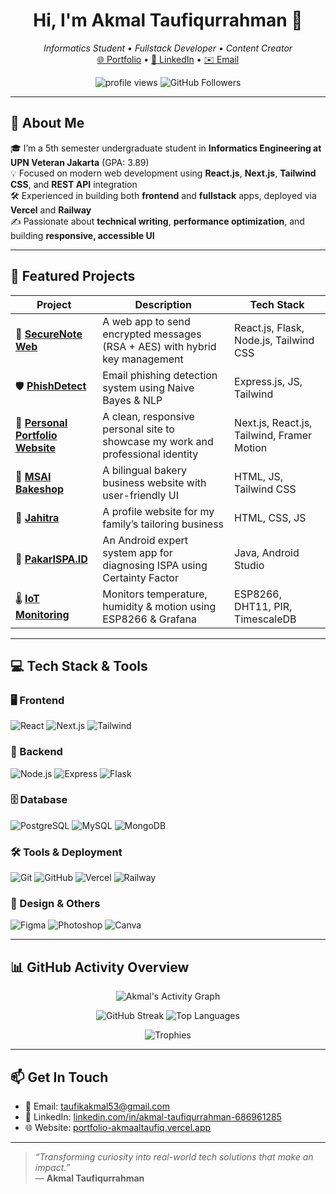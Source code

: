 <h1 align="center">Hi, I'm Akmal Taufiqurrahman 👋</h1>

<p align="center">
  <em>Informatics Student • Fullstack Developer • Content Creator</em><br/>
  <a href="https://portfolio-akmaaltaufiq.vercel.app" target="_blank">🌐 Portfolio</a> • 
  <a href="https://www.linkedin.com/in/akmal-taufiqurrahman-686961285/" target="_blank">🔗 LinkedIn</a> • 
  <a href="mailto:taufikakmal53@gmail.com">✉️ Email</a>
</p>

<p align="center">
  <img src="https://komarev.com/ghpvc/?username=akmaaltaufiq&color=blue&style=flat" alt="profile views" />
  <img src="https://img.shields.io/github/followers/akmaaltaufiq?label=Follow&style=social" alt="GitHub Followers" />
</p>

---

## 🚀 About Me

🎓 I’m a 5th semester undergraduate student in **Informatics Engineering at UPN Veteran Jakarta** (GPA: 3.89)  
💡 Focused on modern web development using **React.js**, **Next.js**, **Tailwind CSS**, and **REST API** integration  
🛠️ Experienced in building both **frontend** and **fullstack** apps, deployed via **Vercel** and **Railway**  
✍️ Passionate about **technical writing**, **performance optimization**, and building **responsive, accessible UI**

---

## 🧩 Featured Projects

| Project | Description | Tech Stack |
|--------|-------------|------------|
| 🔐 [**SecureNote Web**](https://github.com/akmaaltaufiq/securenote-web) | A web app to send encrypted messages (RSA + AES) with hybrid key management | React.js, Flask, Node.js, Tailwind CSS |
| 🛡️ [**PhishDetect**](https://phishdetect-web-production.up.railway.app/) | Email phishing detection system using Naive Bayes & NLP | Express.js, JS, Tailwind |
| 💼 [**Personal Portfolio Website**](https://portfolio-akmaaltaufiq.vercel.app/) | A clean, responsive personal site to showcase my work and professional identity | Next.js, React.js, Tailwind, Framer Motion |
| 🧁 [**MSAI Bakeshop**](https://msai-bakeshop.vercel.app/) | A bilingual bakery business website with user-friendly UI | HTML, JS, Tailwind CSS |
| 🧵 [**Jahitra**](https://jahitra.vercel.app/) | A profile website for my family’s tailoring business | HTML, CSS, JS |
| 🤖 [**PakarISPA.ID**](https://github.com/Zaynorang/SistemPakarISPA.git) | An Android expert system app for diagnosing ISPA using Certainty Factor | Java, Android Studio |
| 🌡️ [**IoT Monitoring**](https://github.com/Zaynorang/iot-sensor-monitoring) | Monitors temperature, humidity & motion using ESP8266 & Grafana | ESP8266, DHT11, PIR, TimescaleDB |

---

## 💻 Tech Stack & Tools

### 🖥️ Frontend
![React](https://img.shields.io/badge/-React-20232A?logo=react&logoColor=61DAFB&style=flat-square)
![Next.js](https://img.shields.io/badge/-Next.js-black?logo=next.js&style=flat-square)
![Tailwind](https://img.shields.io/badge/-Tailwind%20CSS-38B2AC?logo=tailwind-css&logoColor=white&style=flat-square)

### 🧠 Backend
![Node.js](https://img.shields.io/badge/-Node.js-339933?logo=node.js&logoColor=white&style=flat-square)
![Express](https://img.shields.io/badge/-Express.js-000000?logo=express&logoColor=white&style=flat-square)
![Flask](https://img.shields.io/badge/-Flask-000000?logo=flask&logoColor=white&style=flat-square)

### 🗄️ Database
![PostgreSQL](https://img.shields.io/badge/-PostgreSQL-4169E1?logo=postgresql&logoColor=white&style=flat-square)
![MySQL](https://img.shields.io/badge/-MySQL-4479A1?logo=mysql&logoColor=white&style=flat-square)
![MongoDB](https://img.shields.io/badge/-MongoDB-4EA94B?logo=mongodb&logoColor=white&style=flat-square)

### 🛠️ Tools & Deployment
![Git](https://img.shields.io/badge/-Git-F05032?logo=git&logoColor=white&style=flat-square)
![GitHub](https://img.shields.io/badge/-GitHub-181717?logo=github&logoColor=white&style=flat-square)
![Vercel](https://img.shields.io/badge/-Vercel-000000?logo=vercel&logoColor=white&style=flat-square)
![Railway](https://img.shields.io/badge/-Railway-2B2E4A?logo=railway&logoColor=white&style=flat-square)

### 🎨 Design & Others
![Figma](https://img.shields.io/badge/-Figma-F24E1E?logo=figma&logoColor=white&style=flat-square)
![Photoshop](https://img.shields.io/badge/-Photoshop-31A8FF?logo=adobe-photoshop&logoColor=white&style=flat-square)
![Canva](https://img.shields.io/badge/-Canva-00C4CC?logo=canva&logoColor=white&style=flat-square)

---

## 📊 GitHub Activity Overview

<p align="center">
  <img src="https://github-readme-activity-graph.vercel.app/graph?username=akmaaltaufiq&theme=github-compact" alt="Akmal's Activity Graph" />
</p>

<p align="center">
  <img src="https://streak-stats.demolab.com/?user=akmaaltaufiq&theme=default&hide_border=true&date_format=j%20M%5B%20Y%5D" alt="GitHub Streak" />
  <img src="https://github-profile-summary-cards.vercel.app/api/cards/repos-per-language?username=akmaaltaufiq&theme=default" alt="Top Languages" />
</p>

<p align="center">
  <img src="https://github-profile-trophy.vercel.app/?username=akmaaltaufiq&theme=flat&no-frame=true&margin-w=10&margin-h=10" alt="Trophies" />
</p>

---

## 📫 Get In Touch

- 📧 Email: [taufikakmal53@gmail.com](mailto:taufikakmal53@gmail.com)  
- 💼 LinkedIn: [linkedin.com/in/akmal-taufiqurrahman-686961285](https://www.linkedin.com/in/akmal-taufiqurrahman-686961285/)  
- 🌐 Website: [portfolio-akmaaltaufiq.vercel.app](https://portfolio-akmaaltaufiq.vercel.app/)

---

> _“Transforming curiosity into real-world tech solutions that make an impact.”_  
> — **Akmal Taufiqurrahman**
